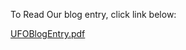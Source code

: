 To Read Our blog entry, click link below:

[UFOBlogEntry.pdf](https://github.com/DunkRing/UFOBlogEntry/blob/master/UFOBlogEntry.pdf)

